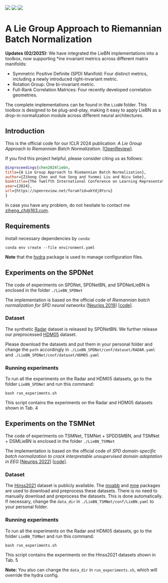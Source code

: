 [<img src="https://img.shields.io/badge/arXiv-2403.11261-b31b1b"></img>](https://arxiv.org/abs/2403.11261)
[<img src="https://img.shields.io/badge/OpenReview|forum-okYdj8Ysru-8c1b13"></img>](https://openreview.net/forum?id=okYdj8Ysru)
[<img src="https://img.shields.io/badge/OpenReview|pdf-okYdj8Ysru-8c1b13"></img>](https://openreview.net/pdf?id=okYdj8Ysru)


# A Lie Group Approach to Riemannian Batch Normalization

**Updates (02/2025):**  We have integrated the LieBN implementations into a  toolbox, now supporting *ine invariant metrics across different matrix manifolds:

- Symmetric Positive Definite (SPD) Manifold: Four distinct metrics, including a newly introduced right-invariant metric.
- Rotation Group: One bi-invariant metric.
- Full-Rank Correlation Matrices: Four recently developed correlation geometries.

The complete implementations can be found in the `LieBN` folder. This toolbox is designed to be plug-and-play, making it easy to apply LieBN as a drop-in normalization module across different neural architectures.

## Introduction

This is the official code for our ICLR 2024 publication: *A Lie Group Approach to Riemannian Batch Normalization*. [[OpenReview](https://openreview.net/forum?id=okYdj8Ysru)].

If you find this project helpful, please consider citing us as follows:

```bib
@inproceedings{chen2024liebn,
title={A Lie Group Approach to Riemannian Batch Normalization},
author={Ziheng Chen and Yue Song and Yunmei Liu and Nicu Sebe},
booktitle={The Twelfth International Conference on Learning Representations},
year={2024},
url={https://openreview.net/forum?id=okYdj8Ysru}
}
```

In case you have any problem, do not hesitate to contact me ziheng_ch@163.com.

## Requirements

Install necessary dependencies by `conda`:

```setup
conda env create --file environment.yaml
```
**Note** that the [hydra](https://hydra.cc/) package is used to manage configuration files.

## Experiments on the SPDNet

The code of experiments on SPDNet, SPDNetBN, and SPDNetLieBN is enclosed in the folder `./LieBN_SPDNet`

The implementation is based on the official code of *Riemannian batch normalization for SPD neural networks* [[Neurips 2019](https://papers.nips.cc/paper_files/paper/2019/hash/6e69ebbfad976d4637bb4b39de261bf7-Abstract.html)] [[code](https://papers.nips.cc/paper_files/paper/2019/file/6e69ebbfad976d4637bb4b39de261bf7-Supplemental.zip)].

### Dataset

The synthetic [Radar](https://www.dropbox.com/s/dfnlx2bnyh3kjwy/data.zip?e=1&dl=0) dataset is released by SPDNetBN. We further release our preprocessed [HDM05](https://www.dropbox.com/scl/fi/x2ouxjwqj3zrb1idgkg2g/HDM05.zip?rlkey=4f90ktgzfz28x3i2i4ylu6dvu&dl=0) dataset.

Please download the datasets and put them in your personal folder and change the `path` accordingly in `./LieBN_SPDNet/conf/dataset/RADAR.yaml` and `./LieBN_SPDNet/conf/dataset/HDM05.yaml`

### Running experiments

To run all the experiments on the Radar and HDM05 datasets, go to the folder `LieBN_SPDNet` and run this command:

```train
bash run_experiments.sh
```
This script contains the experiments on the Radar and HDM05 datasets shown in Tab. 4

## Experiments on the TSMNet

The code of experiments on TSMNet, TSMNet + SPDDSMBN, and TSMNet + DSMLieBN is enclosed in the folder `./LieBN_TSMNet`

The implementation is based on the official code of *SPD domain-specific batch normalization to crack interpretable unsupervised domain adaptation in EEG* [[Neurips 2022](https://openreview.net/forum?id=pp7onaiM4VB)] [[code](https://github.com/rkobler/TSMNet.git)].

### Dataset

The [Hinss2021](https://doi.org/10.5281/zenodo.5055046) dataset is publicly available. The [moabb](https://neurotechx.github.io/moabb/) and [mne](https://mne.tools) packages are used to download and preprocess these datasets. There is no need to manually download and preprocess the datasets. This is done automatically. If necessary, change the `data_dir` in `./LieBN_TSMNet/conf/LieBN.yaml` to your personal folder.

### Running experiments

To run all the experiments on the Radar and HDM05 datasets, go to the folder `LieBN_TSMNet` and run this command:

```train
bash run_experiments.sh
```
This script contains the experiments on the Hinss2021 datasets shown in Tab. 5

**Note:** You also can change the `data_dir` in `run_experiments.sh`, which will override the hydra config.



